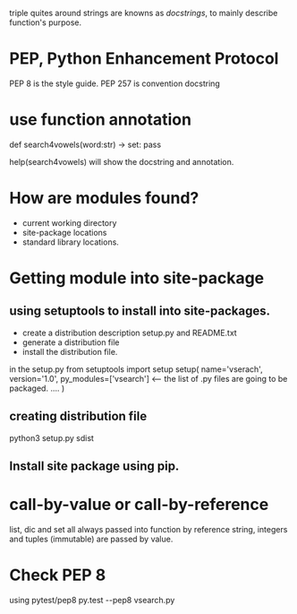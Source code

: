 triple quites around strings are knowns as *docstrings*, to mainly describe function's purpose.

# PEP, Python Enhancement Protocol

PEP 8 is the style guide.
PEP 257 is convention docstring

# use function annotation
def search4vowels(word:str) -> set:
  pass

help(search4vowels) will show the docstring and annotation.

# How are modules found?
* current working directory
* site-package locations
* standard library locations.

# Getting module into site-package
## using setuptools to install into site-packages.

* create a distribution description
    setup.py and README.txt
* generate a distribution file
* install the distribution file.

in the setup.py
from setuptools import setup
setup(
    name='vserach',
    version='1.0',
    py_modules=['vsearch'] <-- the list of .py files are going to be packaged.
    ....
)

## creating distribution file
python3 setup.py sdist

## Install site package using pip.

# call-by-value or call-by-reference
list, dic and set all always passed into function by reference
string, integers and tuples (immutable) are passed by value.

# Check PEP 8
using pytest/pep8
py.test --pep8 vsearch.py
